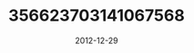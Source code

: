 ---
title: "356623703141067568"
image: "2012-12-29 09.14.40 356623703141067568_46248401"
date: "2012-12-29"
type: "photo"
---